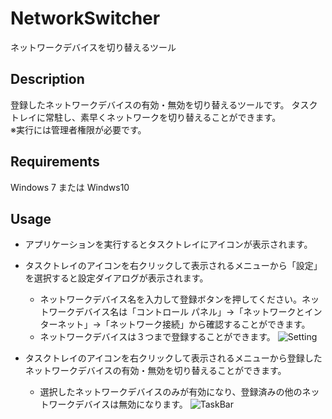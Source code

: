 # NetworkSwitcher
ネットワークデバイスを切り替えるツール

## Description
登録したネットワークデバイスの有効・無効を切り替えるツールです。
タスクトレイに常駐し、素早くネットワークを切り替えることができます。  
※実行には管理者権限が必要です。

## Requirements
Windows 7 または Windws10

## Usage
- アプリケーションを実行するとタスクトレイにアイコンが表示されます。  
- タスクトレイのアイコンを右クリックして表示されるメニューから「設定」を選択すると設定ダイアログが表示されます。
  - ネットワークデバイス名を入力して登録ボタンを押してください。ネットワークデバイス名は「コントロール パネル」→「ネットワークとインターネット」→「ネットワーク接続」から確認することができます。
  - ネットワークデバイスは３つまで登録することができます。
  ![Setting](https://user-images.githubusercontent.com/28338314/65389881-5c4e1f00-dd95-11e9-8cd8-14df804e505d.png)
  
 - タスクトレイのアイコンを右クリックして表示されるメニューから登録したネットワークデバイスの有効・無効を切り替えることができます。
   - 選択したネットワークデバイスのみが有効になり、登録済みの他のネットワークデバイスは無効になります。
   ![TaskBar](https://user-images.githubusercontent.com/28338314/65389887-5f490f80-dd95-11e9-80c0-06803efab927.PNG)



